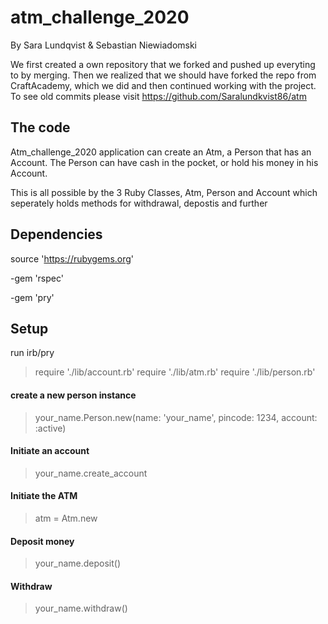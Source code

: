 # atm_challenge_2020
By Sara Lundqvist & Sebastian Niewiadomski

We first created a own repository that we forked and pushed up everyting to by merging.
Then we realized that we should have forked the repo from CraftAcademy, which we did and then continued working with the project.
To see old commits please visit https://github.com/Saralundkvist86/atm


## The code
Atm_challenge_2020 application can create an Atm, a Person that has an Account. The Person can have cash in the pocket, or hold his money in his Account.

This is all possible by the 3 Ruby Classes, Atm, Person and Account which seperately holds methods for withdrawal, depostis and further


## Dependencies
source 'https://rubygems.org'

-gem 'rspec'

-gem 'pry'


## Setup
run irb/pry
>require './lib/account.rb'
>require './lib/atm.rb'
>require './lib/person.rb'


#### create a new person instance
>your_name.Person.new(name: 'your_name', pincode: 1234, account: :active)


#### Initiate an account
>your_name.create_account


#### Initiate the ATM
>atm = Atm.new


#### Deposit money
>your_name.deposit()


#### Withdraw
>your_name.withdraw()


